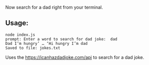 Now search for a dad right from your terminal.

## Usage:

``` 
node index.js
prompt: Enter a word to search for dad joke:  dad
Dad I’m hungry’ … ‘Hi hungry I’m dad
Saved to file: jokes.txt
```

Uses the https://icanhazdadjoke.com/api to search for a dad joke.
